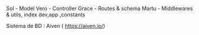 Sol - Model
Vero - Controller
Grace - Routes & schema
Martu - Middlewares & utils, index dev,app ,constants

Sistema de BD : Aiven ( https://aiven.io/)
